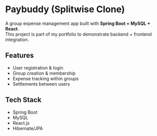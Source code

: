# Paybuddy (Splitwise Clone)

A group expense management app built with **Spring Boot + MySQL + React**.  
This project is part of my portfolio to demonstrate backend + frontend integration.

## Features
- User registration & login
- Group creation & membership
- Expense tracking within groups
- Settlements between users

## Tech Stack
- Spring Boot
- MySQL
- React.js
- Hibernate/JPA
